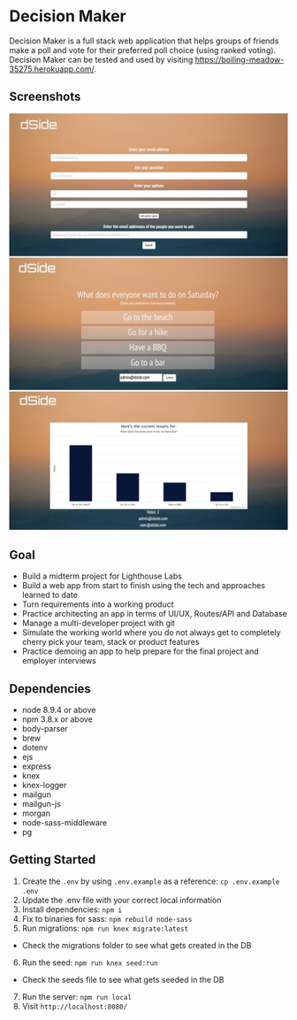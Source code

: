 # Decision Maker

Decision Maker is a full stack web application that helps groups of friends make a poll and vote for their preferred poll choice (using ranked voting). Decision Maker can be tested and used by visiting https://boiling-meadow-35275.herokuapp.com/.

## Screenshots
!["Screenshot of main page"](https://github.com/ryanwhite92/decision-maker/blob/master/docs/index.png?raw=true)
!["Screenshot of poll page"](https://github.com/ryanwhite92/decision-maker/blob/master/docs/poll.png?raw=true)
!["Screenshot of results page"](https://github.com/ryanwhite92/decision-maker/blob/master/docs/results.png?raw=true)

## Goal

- Build a midterm project for Lighthouse Labs
- Build a web app from start to finish using the tech and approaches learned to date
- Turn requirements into a working product
- Practice architecting an app in terms of UI/UX, Routes/API and Database
- Manage a multi-developer project with git
- Simulate the working world where you do not always get to completely cherry pick your team, stack or product features
- Practice demoing an app to help prepare for the final project and employer interviews

## Dependencies

- node 8.9.4 or above
- npm 3.8.x or above
- body-parser
- brew
- dotenv
- ejs
- express
- knex
- knex-logger
- mailgun
- mailgun-js
- morgan
- node-sass-middleware
- pg

## Getting Started

1. Create the `.env` by using `.env.example` as a reference: `cp .env.example .env`
2. Update the .env file with your correct local information
3. Install dependencies: `npm i`
4. Fix to binaries for sass: `npm rebuild node-sass`
5. Run migrations: `npm run knex migrate:latest`
  - Check the migrations folder to see what gets created in the DB
6. Run the seed: `npm run knex seed:run`
  - Check the seeds file to see what gets seeded in the DB
7. Run the server: `npm run local`
8. Visit `http://localhost:8080/`
